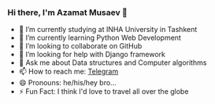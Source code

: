 ### Hi there, I'm Azamat Musaev 👋

- 🔭 I’m currently studying at INHA University in Tashkent
- 🌱 I’m currently learning Python Web Development
- 👯 I’m looking to collaborate on GitHub
- 🤔 I’m looking for help with Django framework
- 💬 Ask me about Data structures and Computer algorithms
- 📫 How to reach me: [Telegram](https://t.me/azmt_m)
- 😄 Pronouns: he/his/hey bro...
- ⚡ Fun Fact: I think I'd love to travel all over the globe
